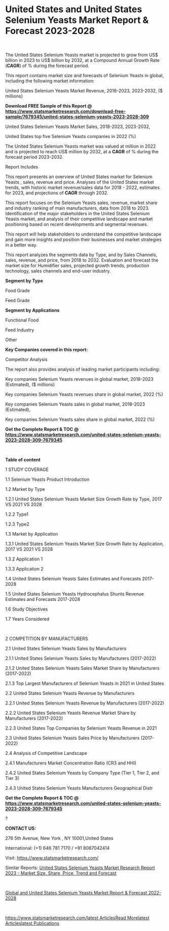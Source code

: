 <h1>United States and United States Selenium Yeasts Market Report & Forecast 2023-2028</h1><br/><p>The United States Selenium Yeasts market is projected to grow from US$ billion in 2023 to US$ billion by 2032, at a Compound Annual Growth Rate (<strong>CAGR</strong>) of % during the forecast period.</p>
 
 
 
 <p>This report contains market size and forecasts of Selenium Yeasts in global, including the following market information:</p>
 
 
 
 <p>United States Selenium Yeasts Market Revenue, 2018-2023, 2023-2032, ($ millions)</p>
 
 
 
 <p><strong>Download FREE Sample of this Report @ <a href="https://www.statsmarketresearch.com/download-free-sample/7679345/united-states-selenium-yeasts-2023-2028-309">https://www.statsmarketresearch.com/download-free-sample/7679345/united-states-selenium-yeasts-2023-2028-309</a></strong></p>
 
 
 
 <p>United States Selenium Yeasts Market Sales, 2018-2023, 2023-2032,</p>
 
 
 
 <p>United States top five Selenium Yeasts companies in 2022 (%)</p>
 
 
 
 <p>The United States Selenium Yeasts market was valued at million in 2022 and is projected to reach US$ million by 2032, at a <strong>CAGR</strong> of % during the forecast period 2023-2032.</p>
 
 
 
 <p>Report Includes</p>
 
 
 
 <p>This report presents an overview of United States market for Selenium Yeasts , sales, revenue and price. Analyses of the United States market trends, with historic market revenue/sales data for 2018 - 2022, estimates for 2023, and projections of <strong>CAGR</strong> through 2032.</p>
 
 
 
 <p>This report focuses on the Selenium Yeasts sales, revenue, market share and industry ranking of main manufacturers, data from 2018 to 2023. Identification of the major stakeholders in the United States Selenium Yeasts market, and analysis of their competitive landscape and market positioning based on recent developments and segmental revenues.</p>
 
 
 
 <p>This report will help stakeholders to understand the competitive landscape and gain more insights and position their businesses and market strategies in a better way.</p>
 
 
 
 <p>This report analyzes the segments data by Type, and by Sales Channels, sales, revenue, and price, from 2018 to 2032. Evaluation and forecast the market size for Humidifier sales, projected growth trends, production technology, sales channels and end-user industry.</p>
 
 
 
 <p><strong>Segment by Type</strong></p>
 
 
 
 <p>Food Grade</p>
 
 
 
 <p>Feed Grade</p>
 
 
 
 <p><strong>Segment <strong><strong>by Applications</strong></strong></strong></p>
 
 
 
 <p>Functional Food</p>
 
 
 
 <p>Feed Industry</p>
 
 
 
 <p>Other</p>
 
 
 
 <p><strong>Key Companies covered in this report:</strong></p>
 
 
 
 <p>Competitor Analysis</p>
 
 
 
 <p>The report also provides analysis of leading market participants including:</p>
 
 
 
 <p>Key companies Selenium Yeasts revenues in global market, 2018-2023 (Estimated), ($ millions)</p>
 
 
 
 <p>Key companies Selenium Yeasts revenues share in global market, 2022 (%)</p>
 
 
 
 <p>Key companies Selenium Yeasts sales in global market, 2018-2023 (Estimated),</p>
 
 
 
 <p>Key companies Selenium Yeasts sales share in global market, 2022 (%)</p>
 
 
 
 <div><b>Get the Complete Report & TOC @ <a href="https://www.statsmarketresearch.com/united-states-selenium-yeasts-2023-2028-309-7679345">https://www.statsmarketresearch.com/united-states-selenium-yeasts-2023-2028-309-7679345</a></b></div>
 
 
 
 <p><br />
 
 <b>Table of content</b></p>
 
 
 
 <p>1 STUDY COVERAGE<br />
 
 1.1 Selenium Yeasts Product Introduction<br />
 
 1.2 Market by Type<br />
 
 1.2.1 United States Selenium Yeasts Market Size Growth Rate by Type, 2017 VS 2021 VS 2028<br />
 
 1.2.2 Type1<br />
 
 1.2.3 Type2<br />
 
 1.3 Market by Application<br />
 
 1.3.1 United States Selenium Yeasts Market Size Growth Rate by Application, 2017 VS 2021 VS 2028<br />
 
 1.3.2 Application 1<br />
 
 1.3.3 Application 2<br />
 
 1.4 United States Selenium Yeasts Sales Estimates and Forecasts 2017-2028<br />
 
 1.5 United States Selenium Yeasts Hydrocephalus Shunts Revenue Estimates and Forecasts 2017-2028<br />
 
 1.6 Study Objectives<br />
 
 1.7 Years Considered<br />
 
 <br />
 
 2 COMPETITION BY MANUFACTURERS<br />
 
 2.1 United States Selenium Yeasts Sales by Manufacturers<br />
 
 2.1.1 United States Selenium Yeasts Sales by Manufacturers (2017-2022)<br />
 
 2.1.2 United States Selenium Yeasts Sales Market Share by Manufacturers (2017-2022)<br />
 
 2.1.3 Top Largest Manufacturers of Selenium Yeasts in 2021 in United States<br />
 
 2.2 United States Selenium Yeasts Revenue by Manufacturers<br />
 
 2.2.1 United States Selenium Yeasts Revenue by Manufacturers (2017-2022)<br />
 
 2.2.2 United States Selenium Yeasts Revenue Market Share by Manufacturers (2017-2022)<br />
 
 2.2.3 United States Top Companies by Selenium Yeasts Revenue in 2021<br />
 
 2.3 United States Selenium Yeasts Sales Price by Manufacturers (2017-2022)<br />
 
 2.4 Analysis of Competitive Landscape<br />
 
 2.4.1 Manufacturers Market Concentration Ratio (CR3 and HHI)<br />
 
 2.4.2 United States Selenium Yeasts by Company Type (Tier 1, Tier 2, and Tier 3)<br />
 
 2.4.3 United States Selenium Yeasts Manufacturers Geographical Distr</p>
 
 
 
 <div><b>Get the Complete Report & TOC @ <a href="https://www.statsmarketresearch.com/united-states-selenium-yeasts-2023-2028-309-7679345">https://www.statsmarketresearch.com/united-states-selenium-yeasts-2023-2028-309-7679345</a></b></div>
 
 
 
 <p>? </p>
 
 
 
 <p><b>CONTACT US:</b><br />
 
 276 5th Avenue, New York , NY 10001,United States<br />
 
 International: (+1) 646 781 7170 / +91 8087042414<br />
 
 Visit: <a href="https://www.statsmarketresearch.com/">https://www.statsmarketresearch.com/</a><br />
 
 Similar Reports: <a href="https://www.statsmarketresearch.com/united-states-selenium-yeasts-2023-2028-309-7679345">United States Selenium Yeasts Market Research Report 2023 - Market Size, Share, Price, Trend and Forecast</a><br />
 
 <br />
 
 <a href="https://www.statsmarketresearch.com/united-states-selenium-yeasts-2023-2028-309-7679345">Global and United States Selenium Yeasts Market Report & Forecast 2022-2028</a><br />
 
 <br />
 
 <a href="https://gyeongbokgung.com">https://www.statsmarketresearch.com/</a><a href="https://hallyeomaritime.com">latest Articles</a><a href="https://jingwansa.com">Read More</a><a href="https://nguoiviet.jp/">latest Articles</a><a href="https://www.intelmarketresearch.com/">latest Publications</a></p>
